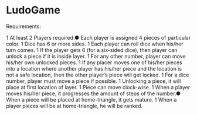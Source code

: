 LudoGame
========

Requirements:

1 At least 2 Players required.● Each player is assigned 4 pieces of particular color.
1 Dice has 6 or more sides.
1 Each player can roll dice when his/her turn comes.
1 If the player gets 6 (for a six-sided dice), then player can unlock a piece if it is inside layer.
1 For any other number, player can move his/her own unlocked pieces.
1 If any placer moves one of his/her pieces into a location where another player has his/her piece and the location is not a safe location, then the other player’s piece will get locked.
1 For a dice number, player must move a piece if possible.
1 Unlocking a piece, it will place at first location of layer.
1 Piece can move clock-wise.
1 When a player moves his/her piece, it progresses the amount of steps of the number.● When a piece will be placed at home-triangle, it gets mature.
1 When a player pieces will be at home-triangle, he will be ranked.
